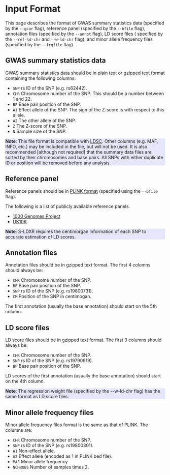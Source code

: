 # Input Format

This page describes the format of GWAS summary statistics data (specified
by the `--gcor` flag), reference panel (specified by the `--bfile` flag),
annotation files (specified by the `--annot` flag), LD score files (
specified by the `--ref-ld-chr` and `--w-ld-chr` flag), and minor allele
frequency files (specified by the `--frqfile` flag).

## GWAS summary statistics data

GWAS summary statistics data should be in plain text or gzipped text format
containing the following columns:

* `SNP` rs ID of the SNP (e.g. rs62442).
* `CHR` Chromosome number of the SNP. This should be a number between 1 and 22.
* `BP` Base pair position of the SNP.
* `A1` Effect allele of the SNP. The sign of the Z-score is with respect to this allele.
* `A2` The other allele of the SNP.
* `Z` The Z-score of the SNP.
* `N` Sample size of the SNP.

<div style="background-color:rgba(230, 230, 250, 1.0);">
<b>Note</b>:  This file format is compatible with <a href="https://github.com/bulik/ldsc">LDSC</a>.
Other columns (e.g. MAF, INFO, etc.) may be included in the file, but will not
be used. It is also recommended [although not required] that the summary data
files are sorted by their chromosomes and base pairs. All SNPs with either
duplicate ID or position will be removed before any analysis.
</div>

## Reference panel

Reference panels should be in [PLINK format](https://www.cog-genomics.org/plink/2.0/input#bed)
(specified using the `--bfile` flag).

The following is a list of publicly available reference panels.

* [1000 Genomes Project](http://www.internationalgenome.org/data/)
* [UK10K](https://www.uk10k.org/data_access.html)

<div style="background-color:rgba(230, 230, 250, 1.0);">
<b>Note</b>: S-LDXR requires the centimorgan information of each SNP to
accurate estimation of LD scores.
</div>

## Annotation files

Annotation files should be in gzipped text format. The first 4 columns should
always be:

* `CHR` Chromosome number of the SNP.
* `BP` Base pair position of the SNP.
* `SNP` rs ID of the SNP (e.g. rs19800731).
* `CM` Position of the SNP in centimogan.

The first annotation (usually the base annotation) should start on the 5th
column.

## LD score files

LD score files should be in gzipped text format. The first 3 columns should
always be:

* `CHR` Chromosome number of the SNP.
* `SNP` rs ID of the SNP (e.g. rs19790919).
* `BP` Base pair position of the SNP.

LD scores of the first annotation (usually the base annotation) should start
on the 4th column.

<div style="background-color:rgba(230, 230, 250, 1.0);">
<b>Note</b>: The regression weight file (specified by the --w-ld-chr flag)
has the same format as LD score files.
</div>

## Minor allele frequency files

Minor allele frequency files format is the same as that of PLINK. The columns
are:

* `CHR` Chromosome number of the SNP.
* `SNP` rs ID of the SNP (e.g. rs19800301).
* `A1` Non-effect allele.
* `A2` Effect allele (encoded as 1 in PLINK bed file).
* `MAF` Minor allele frequency
* `NCHROBS` Number of samples times 2.

